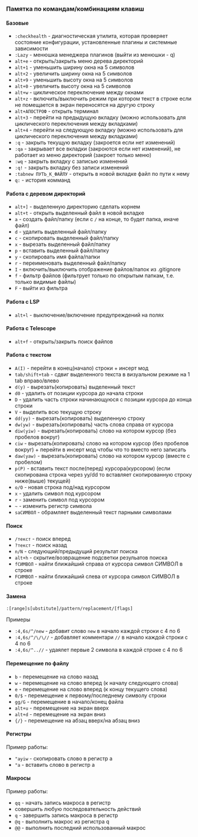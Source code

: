 ### Памятка по командам/комбинациям клавиш 

#### Базовые

- `:checkhealth` - диагностическая утилита, которая проверяет состояние конфигурации, установленные плагины и системные зависимости
- `:Lazy` - менюшка менеджера плагинов (выйти из менюшки - q)
- `alt+e` - открыть/закрыть меню дерева директорий
- `alt+1` - уменьшить ширину окна на 5 символов  
- `alt+2` - увеличить ширину окна на 5 символов
- `alt+9` - уменьшить высоту окна на 5 символов  
- `alt+0` - увеличить высоту окна на 5 символов
- `alt+w` - циклическое переключение между окнами
- `alt+z` - включить/выключить режим при котором текст в строке если не помещается в экран переносятся на другую строку
- `alt+АПОСТРОФ` - открыть терминал
- `alt+3` - перейти на предыдущую вкладку (можно использовать для циклического переключения между вкладками)
- `alt+4` - перейти на следующую вкладку (можно использовать для циклического переключения между вкладками)
- `:q` - закрыть текущую вкладку (закроется если нет изменений)
- `:qa` - закрывает все вкладки (закроются если нет изменений), не работает из меню директорий (закроет только меню)
- `:wq` - закрыть вкладку с записью изменений
- `:q!` - закрыть вкладку без записи изменений
- `:tabnew ПУТЬ_К_ФАЙЛУ` - открыть в новой вкладке файл по пути к нему
- `q:` - история комманд

#### Работа с деревом директорий

- `alt+]` - выделенную директорию сделать корнем
- `alt+t` - открыть выделенный файл в новой вкладке
- `a` - создать файл/папку (если с `/` на конце, то будет папка, иначе файл)
- `d` - удалить выделенный файл/папку
- `c` - скопировать выделенный файл/папку
- `x` - вырезать выделенный файл/папку
- `p` - вставить выделенный файл/папку
- `y` - скопировать имя файла/папки
- `r` - переименовать выделенный файл/папку
- `I` - включить/выключить отображение файлов/папок из .gitignore
- `f` - фильтр файлов (фильтрует только по открытым папкам, т.е. только видимые файлы)
- `F` - выйти из фильтра

#### Работа с LSP

- `alt+l` - выключение/включение предупреждений на полях

#### Работа с Telescope

- `alt+f` - открыть/закрыть поиск файлов

#### Работа с текстом

- `A(I)` - перейти в конец(начало) строки + инсерт мод
- `tab/shift+tab` - сдвиг выделенного текста в визуальном режиме на 1 tab вправо/влево
- `d(y)` - вырезать(копировать) выделенный текст 
- `d0` - удалить от позиции курсора до начала строки 
- `D` - удалить часть строки начинающуюся с позиции курсора до конца строки
- `V` - выделить всю текущую строку
- `dd(yy)` - вырезать(копировать) выделенную строку
- `dw(yw)` - вырезать(копировать) часть слова справа от курсора
- `diw(yiw)` - вырезать(копировать) слово на котором курсор (без пробелов вокруг)
- `ciw` - вырезать(копировать) слово на котором курсор (без пробелов вокруг) + перейти в инсерт мод чтобы что то вместо него записать
- `daw(yaw)` - вырезать(копировать) слово на котором курсор (вместе с пробелом)
- `p(P)` - вставить текст после(перед) курсора(курсором) (если скопирована строка через yy/dd то вставляет скопированную строку ниже(выше) текущей)
- `o/O` - новая строка под/над курсором
- `x` - удалить символ под курсором
- `r` - заменить символ под курсором
- `~` - изменить регистр символа
- `saСИМВОЛ` - обрамляет выделенный текст парными символами

#### Поиск 

- `/текст` - поиск вперед
- `?текст` - поиск назад
- `n/N` - следующий/предыдущий результат поиска
- `alt+h` - скрытие/возвращение подсветки резульатов поиска
- `fСИМВОЛ` - найти ближайший справа от курсора символ СИМВОЛ в строке 
- `FСИМВОЛ` - найти ближайший слева от курсора символ СИМВОЛ в строке 

#### Замена

`:[range]s[ubstitute]/pattern/replacement/[flags]`

Примеры

- `:4,6s/^/new` - добавит слово `new` в начало каждой строки с 4 по 6
- `:4,6s/^/\/\//` - добавляет комментари `//` в начало каждой строки с 4 по 6 
- `:4,6s/^..//` - удаялет первые 2 символа в каждой строке с 4 по 6

#### Перемещение по файлу

- `b` - перемещение на слово назад
- `w` - перемещение на слово вперед (к началу следующего слова)
- `e` - перемещение на слово вперед (к концу текущего слова)
- `0/$` - перемещение к первому/последнему символу строки
- `gg/G` - перемещение в начало/конец файла
- `alt+u` - перемещение на экран вверх
- `alt+d` - перемещение на экран вниз
- `{/}` - перемещение на абзац вверх/на абзац вниз

#### Регистры

Пример работы:

- `"ayiw` - скопировать слово в регистр a
- `"a` - вставить слово в регистр a

#### Макросы 

Пример работы:

- `qq` - начать запись макроса в регистр
- совершить любую последовательность действий
- `q` - завершить запись макроса в регистр
- `@q` - выполнить макрос из регистра q
- `@@` - выполнить последний использованный макрос
